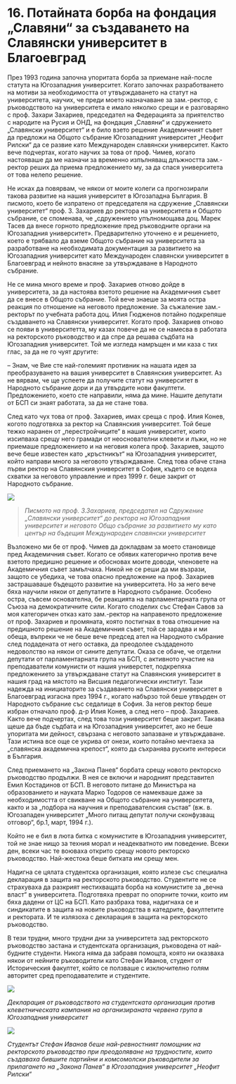 # 16. Потайната борба на фондация „Славяни“ за създаването на Славянски университет в Благоевград

През 1993 година започна упоритата борба за приемане най-после статута на
Югозападния университет. Когато започнах разработването на мотиви за
необходимостта от утвърждаването на статут на университета, научих, че преди
моето назначаване за зам.-ректор, с ръководството на университета е имало
няколко срещи и е разговаряно с проф. Захари Захариев, председател на
Федерацията за приятелство с народите на Русия и ОНД, на фондация „Славяни“ и
сдружението „Славянски университет“ и е било взето решение Академичният съвет да
предложи на Общото събрание Югозападният университет „Неофит Рилски“ да се
развие като Международен славянски университет. Както вече подчертах, когато
научих за това от проф. Чимев, когато настояваше да ме назначи за временно
изпълняващ длъжността зам.-ректор реших да приема предложението му, за да спася
университета от това нелепо решение.

Не исках да повярвам, че някои от моите колеги са прогнозирали такова развитие
на нашия университет в Югозападна България. В писмото, което бе изпратено от
председателя на сдружение „Славянски университет“ проф. З. Захариев до ректора
на университета и Общото събрание, се споменава, че „сдружението упълномощава
доц. Марек Тасев да внесе горното предложение пред ръководните органи на
Югозападния университет». Предварително уточнено е и решението, което е трябвало
да вземе Общото събрание на университета за разработване на необходимата
документация за развитието на Югозападния университет като Международен
славянски университет в Благоевград и нейното внасяне за утвърждаване в
Народното събрание.

Не се мина много време и проф. Захариев отново дойде в университета, за да
настоява взетото решение на Академичния съвет да се внесе в Общото събрание. Той
вече знаеше за моята остра реакция по отношение на неговото предложение. За
съжаление зам.-ректорът по учебната работа доц. Илия Гюдженов потайно подкрепяше
създаването на Славянски университет. Когато проф. Захариев отново се появи в
университетта, му казах повече да не се намесва в работата на ректорското
ръководство и да спре да решава съдбата на Югозападния университет. Той ме
изгледа намръщен и ми каза с тих глас, за да не го чуят другите:

– Знам, че Вие сте най-големият противник на нашата идея за преобразуването на
вашия университет в Славянския университет. Аз не вярвам, че ще успеете да
получите статут на университет в Народното събрание дори и да утвърдите нови
факултети. Предложението, което сте направили, няма да мине. Нашите депутати от
БСП си знаят работата, за да не стане това.

След като чух това от проф. Захариев, имах среща с проф. Илия Конев, когото
подготвяха за ректор на Славянския университет. Той беше тежко наранен от
„перестройчиците“ в нашия университет, които изсипваха срещу него грамади от
неоснователни клевети и лъжи, но не приемаше предложението и на неговия колега
проф. Захариев, защото вече беше известен като „кръстникът“ на Югозападния
университет, който направи много за неговото утвърждаване. След това обаче стана
първи ректор на Славянския университет в София, където се водеха схватки за
неговото управление и през 1999 г. беше закрит от Народното събрание.

![](media/55223e7d9739252d53faa30c3f7470fe.png)

> *Писмото на проф. З.Захариев, председател на Сдружение „Славянски университет“
> до ректора на Югозападния университет и неговото Общо събрание за развитието му
> като център на бъдещия Международен славянски университет*

Възложено ми бе от проф. Чимев да докладвам за моето становище пред Академичния
съвет. Когато се обявих категорично против вече взетото предишно решение и
обосновах моите доводи, членовете на Академичния съвет замълчаха. Никой не се
реши да ми възрази, защото се убедиха, че това опасно предложение на проф.
Захариев застрашаваше бъдещото развитие на университета. Но за него вече бяха
научили някои от депутатите в Народното събрание. Особено остра, съвсем
основателна, бе реакцията на парламентарната група от Съюза на демократичните
сили. Когато споделих със Стефан Савов за моя категоричен отказ като зам.-ректор
на направеното предложение от проф. Захариев и промяната, която постигнах в това
отношение на предишното решение на Академичния съвет, той се зарадва и ми обеща,
въпреки че не беше вече председ ател на Народното събрание след подадената от
него оставка, да преодолее създаденото недоволство на някои от сините депутати.
Оказа се обаче, че отделни депутати от парламентарната група на БСП, с активното
участие на преподаватели комунисти от нашия универстет, подкрепяха предложението
за утвърждаване статут на Славянския университет в нашия град на мястото на
Висшия педагогически институт. Тази надежда на инициаторите за създаването на
Славянски университет в Благоевград изгасна през 1994 г., когато набързо той
беше утвърден от Народното събрание със седалище в София. За негов ректор беше
избран отначало проф. д-р Илия Конев, а след него – проф. Захариев. Както вече
подчертах, след това този университет беше закрит. Такава щеше да бъде съдбата и
на Югозападния университет, ако не беше упоритата ми дейност, свързана с
неговото запазване и утвърждаване. Тази истина все още се укрива от онези, които
потайно мечтаеха за „славянска академична крепост“, която да съхранява руските
интереси в България.

След приемането на „Закона Панев“ борбата срещу новото ректорско ръководство
продължи. В нея се включи и народният представител Емил Костадинов от БСП. В
неговото питане до Министъра на образованието и науката Марко Тодоров се
намекваше даже за необходимостта от свикване на Общото събрание на университета,
както и за „подбора на научния и преподавателския състав“ (вж. в. Югозападен
университет „Много питащ депутат получи сконфузващ отговор“, бр.1, март, 1994
г.).

Който не е бил в люта битка с комунистите в Югозападния университет, той не знае
нищо за техния морал и неадекватното им поведение. Всеки ден, всеки час те
воюваха открито срещу новото ректорско ръководство. Най-жестока беше битката им
срещу мен.

Надигна се цялата студентска организация, която излезе със специална декларация
в защита на ректорското ръководство. Студентите не се страхуваха да разкрият
нестихващата борба на комунистите за „вечна власт“ в университета. Подготвяха
преврат по опорните точки, които им бяха дадени от ЦС на БСП. Като разбраха
това, надигнаха се и синдикатите в защита на новите ръководства в катедрите,
факултетите и ректората. И те излязоха с декларация в защита на ректорското
ръководство.

В тези трудни, много трудни дни за университета зад ректорското ръководство
застана и студентската организация, ръководена от най-будните студенти. Никога
няма да забравя помощта, която ни оказваха някои от нейните ръководители като
Стефан Иванов, студент от Историческия факултет, който се ползваше с
изключително голям авторитет сред преподавателите и студентите.

![](media/f15d240419414d40188840a2a67bd17b.png)

*Декларация от ръководството на студентската организация против клеветническата
кампания на организираната червена група в Югозападния университет*

![](media/a3838b9b66c728b4f464682c7ef1cf1a.png)

*Студентът Стефан Иванов беше най-ревностният помощник на ректорското
ръководство при преодоляване на трудностите, които създаваха бившите партийни и
комсомолски ръководители за прилагането на „Закона Панев“ в Югозападния
университет „Неофит Рилски“*


